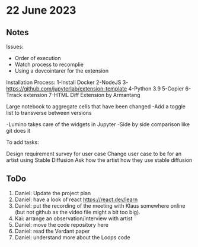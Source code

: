 # 22 June 2023

## Notes
Issues:
- Order of execution
- Watch process to recomplie 
- Using a devcointarer for the extension

 

Installation Process:
1-Install Docker
2-NodeJS
3-https://github.com/jupyterlab/extension-template
4-Python 3.9
5-Copier
6-Trrack extension
7-HTML Diff Extension by Armantang

 

Large notebook to aggregate cells that have been changed
-Add a toggle list to transverse between versions

 

-Lumino takes care of the widgets in Jupyter
-Side by side comparison like git does it

 

To add tasks:

 

Design requirement survey for user case
Change user case to be for an artist using Stable Diffusion
Ask how the artist how they use stable diffusion

## ToDo
1. Daniel: Update the project plan
2. Daniel: have a look of react https://react.dev/learn
3. Daniel: put the recording of the meeting with Klaus somewhere online (but not github as the video file might a bit too big).
5. Kai: arrange an observation/interview with artist
6. Daniel: move the code repository here
7. Daniel: read the Verdant paper
8. Daniel: understand more about the Loops code

